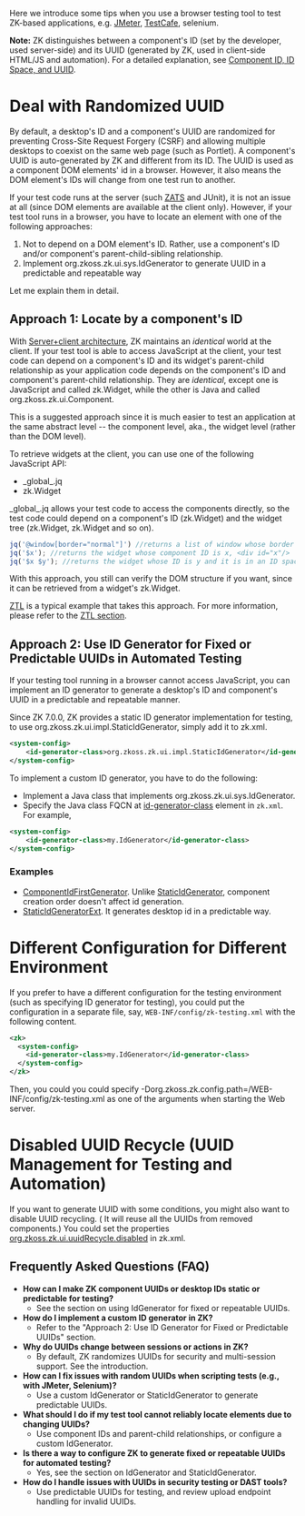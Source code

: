 Here we introduce some tips when you use a browser testing tool to test
ZK-based applications, e.g. [JMeter](https://jmeter.apache.org/),
[TestCafe](https://testcafe.io/), selenium.

**Note:** ZK distinguishes between a component's ID (set by the developer, used server-side) and its UUID (generated by ZK, used in client-side HTML/JS and automation).
For a detailed explanation, see [Component ID, ID Space, and UUID](../ui_composing/id_space.md).

# Deal with Randomized UUID

By default, a desktop's ID and a component's UUID are randomized for
preventing Cross-Site Request Forgery (CSRF) and allowing multiple
desktops to coexist on the same web page (such as Portlet). A
component's UUID is auto-generated by ZK and different from its ID. The
UUID is used as a component DOM elements' id in a browser. However, it
also means the DOM element's IDs will change from one test run to
another.

If your test code runs at the server (such
[ZATS]({{site.baseurl}}/zk_dev_ref/testing/zats) and JUnit), it
is not an issue at all (since DOM elements are available at the client
only). However, if your test tool runs in a browser, you have to locate
an element with one of the following approaches:

1.  Not to depend on a DOM element's ID. Rather, use a component's ID
    and/or component's parent-child-sibling relationship.
2.  Implement
    <javadoc type="interface">org.zkoss.zk.ui.sys.IdGenerator</javadoc>
    to generate UUID in a predictable and repeatable way

Let me explain them in detail.

## Approach 1: Locate by a component's ID

With [Server+client architecture]({{site.baseurl}}/zk_dev_ref/overture/architecture_overview),
ZK maintains an *identical* world at the client. If your test tool is
able to access JavaScript at the client, your test code can depend on a
component's ID and its widget's parent-child relationship as your
application code depends on the component's ID and component's
parent-child relationship. They are *identical*, except one is
JavaScript and called <javadoc directory="jsdoc">zk.Widget</javadoc>,
while the other is Java and called
<javadoc type="interface">org.zkoss.zk.ui.Component</javadoc>.

This is a suggested approach since it is much easier to test an
application at the same abstract level -- the component level, aka., the
widget level (rather than the DOM level).

To retrieve widgets at the client, you can use one of the following
JavaScript API:

- <javadoc directory="jsdoc">\_global\_.jq</javadoc>
- <javadoc directory="jsdoc" method="$(zk.Object, _global_.Map)">zk.Widget</javadoc>

<javadoc directory="jsdoc">\_global\_.jq</javadoc> allows your test code
to access the components directly, so the test code could depend on a
component's ID
(<javadoc directory="jsdoc" method="id">zk.Widget</javadoc>) and the
widget tree
(<javadoc directory="jsdoc" method="firstChild">zk.Widget</javadoc>,
<javadoc directory="jsdoc" method="nextSibling">zk.Widget</javadoc> and
so on).

```javascript
jq('@window[border="normal"]') //returns a list of window whose border is normal
jq('$x'); //returns the widget whose component ID is x, <div id="x"/>
jq('$x $y'); //returns the widget whose ID is y and it is in an ID space owned by x
```

With this approach, you still can verify the DOM structure if you want,
since it can be retrieved from a widget's
<javadoc directory="jsdoc" method="$n()">zk.Widget</javadoc>.

[ZTL](http://code.google.com/p/zk-ztl/) is a typical example that takes
this approach. For more information, please refer to the [ZTL section]({{site.baseurl}}/zk_dev_ref/testing/ztl).

## Approach 2: Use ID Generator for Fixed or Predictable UUIDs in Automated Testing

If your testing tool running in a browser cannot access JavaScript, you
can implement an ID generator to generate a desktop's ID and component's
UUID in a predictable and repeatable manner.

Since ZK 7.0.0, ZK provides a static ID generator implementation for
testing, to use
<javadoc type="class">org.zkoss.zk.ui.impl.StaticIdGenerator</javadoc>,
simply add it to zk.xml.

```xml
<system-config>
    <id-generator-class>org.zkoss.zk.ui.impl.StaticIdGenerator</id-generator-class>
</system-config>
```

To implement a custom ID generator, you have to do the following:

- Implement a Java class that implements
  <javadoc type="interface">org.zkoss.zk.ui.sys.IdGenerator</javadoc>.
- Specify the Java class FQCN at
  [id-generator-class]({{site.baseurl}}/zk_config_ref/the_system-config_element)
  element in `zk.xml`. For example,

```xml
<system-config>
    <id-generator-class>my.IdGenerator</id-generator-class>
</system-config>
```

### Examples

- [ComponentIdFirstGenerator](https://github.com/zkoss/zkbooks/blob/master/developersreference/developersreference/src/main/java/org/zkoss/reference/developer/testing/ComponentIdFirstGenerator.java).
  Unlike
  [StaticIdGenerator](https://www.zkoss.org/javadoc/latest/zk/org/zkoss/zk/ui/impl/StaticIdGenerator.html),
  component creation order doesn't affect id generation.
- [StaticIdGeneratorExt](https://github.com/zkoss/zkbooks/blob/master/developersreference/developersreference/src/main/java/org/zkoss/reference/developer/testing/StaticIdGeneratorExt.java).
  It generates desktop id in a predictable way.

# Different Configuration for Different Environment

If you prefer to have a different configuration for the testing
environment (such as specifying ID generator for testing), you could put
the configuration in a separate file, say,
`WEB-INF/config/zk-testing.xml` with the following content.

```xml
<zk>
  <system-config>
    <id-generator-class>my.IdGenerator</id-generator-class>
  </system-config>
</zk>
```

Then, you could you could specify
-Dorg.zkoss.zk.config.path=/WEB-INF/config/zk-testing.xml as one of the
arguments when starting the Web server.

# Disabled UUID Recycle (UUID Management for Testing and Automation)

If you want to generate UUID with some conditions, you might also want
to disable UUID recycling. ( It will reuse all the UUIDs from removed
components.) You could set the properties
[org.zkoss.zk.ui.uuidRecycle.disabled]({{site.baseurl}}/zk_config_ref/the_library_properties/org.zkoss.zk.ui.uuidrecycle.disabled)
in zk.xml.

<!--
Keywords: ZK UUID, IdGenerator, StaticIdGenerator, fixed UUID, predictable ID, test automation, JMeter, Selenium, scripting, random UUID, desktop ID, component ID, upload URL, 200 OK, security, Postman, automation, scripting, test tools, Desktop ID, component ID, random UUID, fixed UUID, repeatable UUID, IdGenerator, StaticIdGenerator, custom IdGenerator
-->

## Frequently Asked Questions (FAQ)

- **How can I make ZK component UUIDs or desktop IDs static or predictable for testing?**
  - See the section on using IdGenerator for fixed or repeatable UUIDs.
- **How do I implement a custom ID generator in ZK?**
  - Refer to the "Approach 2: Use ID Generator for Fixed or Predictable UUIDs" section.
- **Why do UUIDs change between sessions or actions in ZK?**
  - By default, ZK randomizes UUIDs for security and multi-session support. See the introduction.
- **How can I fix issues with random UUIDs when scripting tests (e.g., with JMeter, Selenium)?**
  - Use a custom IdGenerator or StaticIdGenerator to generate predictable UUIDs.
- **What should I do if my test tool cannot reliably locate elements due to changing UUIDs?**
  - Use component IDs and parent-child relationships, or configure a custom IdGenerator.
- **Is there a way to configure ZK to generate fixed or repeatable UUIDs for automated testing?**
  - Yes, see the section on IdGenerator and StaticIdGenerator.
- **How do I handle issues with UUIDs in security testing or DAST tools?**
  - Use predictable UUIDs for testing, and review upload endpoint handling for invalid UUIDs.
